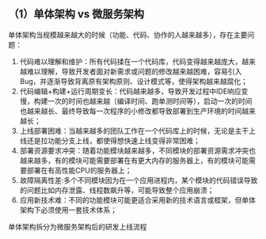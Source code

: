 ## **（1）单体架构 vs 微服务架构**

单体架构当规模越来越大的时候（功能、代码、协作的人越来越多），存在主要问题：
1) 代码难以理解和维护：所有代码揉在一个代码库，代码变得越来越庞大，越来越难以理解，导致开发者面对新需求或问题的修改越来越困难，容易引入Bug，并逐渐导致背离原有架构原则、设计模式等，使得架构越来越腐化；
2) 代码编辑+构建+运行周期变长：代码越来越多，导致开发过程中IDE响应变慢，构建一次的时间也越来越（编译时间、跑单测时间等），启动一次的时间也越来越长、最终导致每一次程序的小修改都导致部署到生产环境的时间越来越长；
3) 上线部署困难：当越来越多的团队工作在一个代码库上的时候，无论是主干上线还是拉功能分支上线，都使得想快速上线变得非常困难；
4) 部署资源要求冲突：随着功能模块越来越多，不同模块的部署资源需求冲突也越来越多，有的模块可能需要部署在有更大内存的服务器上，有的模块可能需要部署在有高性能CPU的服务器上；
5) 故障隔离性差:多个不同模块因为在一个应用进程内，某个模块的代码错误导致的问题比如内存泄露、线程数飙升等，可能导致整个应用崩溃；
6) 应用新技术难：不同的功能模块可能更适合采用新的技术语言或框架，但单体架构下必须使用一套技术体系；

单体架构拆分为微服务架构后的研发上线流程





